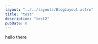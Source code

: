 ```yaml
---
layout: "../../layouts/BlogLayout.astro"
title: "test"
description: "test2"
pubDate: 0
---
```


hello there